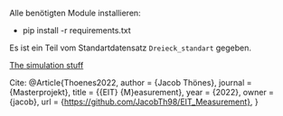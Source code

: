 Alle benötigten Module installieren:
- pip install -r requirements.txt

Es ist ein Teil vom Standartdatensatz `Dreieck_standart` gegeben.

[The simulation stuff](https://github.com/JacobTh98/EIT)


Cite:
@Article{Thoenes2022,
  author  = {Jacob Thönes},
  journal = {Masterprojekt},
  title   = {{EIT} {M}easurement},
  year    = {2022},
  owner   = {jacob},
  url     = {https://github.com/JacobTh98/EIT_Measurement},
}
